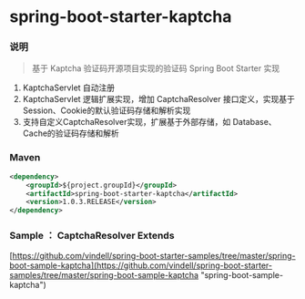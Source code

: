 # spring-boot-starter-kaptcha


### 说明

 > 基于 Kaptcha 验证码开源项目实现的验证码 Spring Boot Starter 实现

1. KaptchaServlet 自动注册
2. KaptchaServlet 逻辑扩展实现，增加 CaptchaResolver 接口定义，实现基于Session、Cookie的默认验证码存储和解析实现
3. 支持自定义CaptchaResolver实现，扩展基于外部存储，如 Database、Cache的验证码存储和解析

### Maven

``` xml
<dependency>
	<groupId>${project.groupId}</groupId>
	<artifactId>spring-boot-starter-kaptcha</artifactId>
	<version>1.0.3.RELEASE</version>
</dependency>
```

### Sample ：  CaptchaResolver Extends

[https://github.com/vindell/spring-boot-starter-samples/tree/master/spring-boot-sample-kaptcha](https://github.com/vindell/spring-boot-starter-samples/tree/master/spring-boot-sample-kaptcha "spring-boot-sample-kaptcha")

